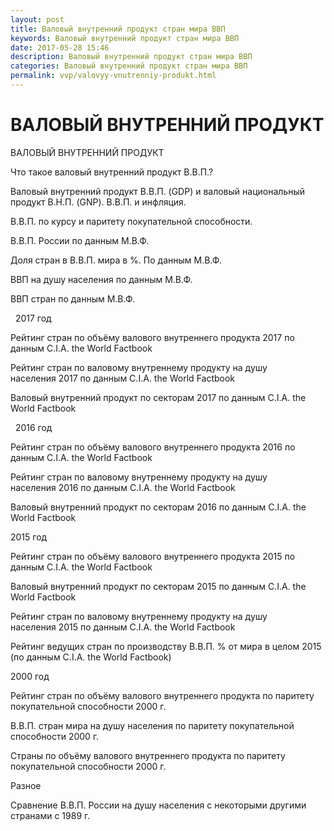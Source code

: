 ```yaml
---
layout: post
title: Валовый внутренний продукт стран мира ВВП
keywords: Валовый внутренний продукт стран мира ВВП
date: 2017-05-28 15:46
description: Валовый внутренний продукт стран мира ВВП
categories: Валовый внутренний продукт стран мира ВВП
permalink: vvp/valovyy-vnutrenniy-produkt.html
---
```


# ВАЛОВЫЙ ВНУТРЕННИЙ ПРОДУКТ



ВАЛОВЫЙ ВНУТРЕННИЙ ПРОДУКТ


Что такое валовый внутренний продукт В.В.П.?


Валовый внутренний продукт В.В.П. (GDP) и валовый национальный продукт В.Н.П. (GNP). 
В.В.П. и инфляция.  


В.В.П. по курсу и паритету покупательной способности.


В.В.П. России по данным М.В.Ф.


Доля стран в В.В.П. мира в %. По данным М.В.Ф.


ВВП на душу населения по данным М.В.Ф.


ВВП стран по данным М.В.Ф.



 
2017 год


Рейтинг стран по объёму валового внутреннего продукта 2017 по данным C.I.A. the World Factbook


Рейтинг стран по валовому внутреннему продукту на душу населения 2017 по данным C.I.A. the World Factbook


Валовый внутренний продукт по секторам 2017 по данным C.I.A. the World Factbook


 
2016 год


Рейтинг стран по объёму валового внутреннего продукта 2016 по данным C.I.A. the World Factbook


Рейтинг стран по валовому внутреннему продукту на душу населения 2016 по данным C.I.A. the World Factbook



Валовый внутренний продукт по секторам 2016 по данным C.I.A. the World Factbook


2015 год 


Рейтинг стран по объёму валового внутреннего продукта 2015 по данным C.I.A. the World Factbook


Валовый внутренний продукт по секторам 2015 по данным C.I.A. the World Factbook


Рейтинг стран по валовому внутреннему продукту на душу населения 2015 по данным C.I.A. the World Factbook


Рейтинг ведущих стран по производству В.В.П. % от мира в целом 2015 (по данным C.I.A. the World Factbook)



2000 год


Рейтинг стран по объёму валового внутреннего продукта по паритету покупательной способности 2000 г.


В.В.П. стран мира на душу населения по паритету покупательной способности 2000 г.


Страны по объёму валового внутреннего продукта по паритету покупательной способности 2000 г.


Разное


Сравнение В.В.П. России на душу населения с некоторыми другими странами с 1989 г.


			
		
